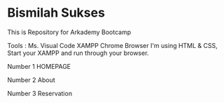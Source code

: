 # Bismilah Sukses
This is Repository for Arkademy Bootcamp  

Tools : 
Ms. Visual Code
XAMPP
Chrome Browser
I'm using HTML & CSS, Start your XAMPP and run through your browser.

Number 1 HOMEPAGE

Number 2 About

Number 3 Reservation
